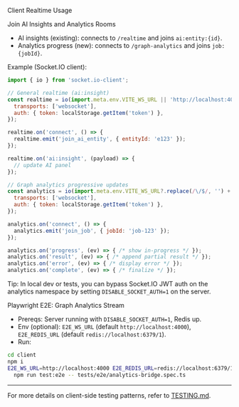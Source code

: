 Client Realtime Usage

Join AI Insights and Analytics Rooms

- AI insights (existing): connects to `/realtime` and joins `ai:entity:{id}`.
- Analytics progress (new): connects to `/graph-analytics` and joins `job:{jobId}`.

Example (Socket.IO client):

```js
import { io } from 'socket.io-client';

// General realtime (ai:insight)
const realtime = io(import.meta.env.VITE_WS_URL || 'http://localhost:4000/realtime', {
  transports: ['websocket'],
  auth: { token: localStorage.getItem('token') },
});

realtime.on('connect', () => {
  realtime.emit('join_ai_entity', { entityId: 'e123' });
});

realtime.on('ai:insight', (payload) => {
  // update AI panel
});

// Graph analytics progressive updates
const analytics = io(import.meta.env.VITE_WS_URL?.replace(/\/$/, '') + '/graph-analytics', {
  transports: ['websocket'],
  auth: { token: localStorage.getItem('token') },
});

analytics.on('connect', () => {
  analytics.emit('join_job', { jobId: 'job-123' });
});

analytics.on('progress', (ev) => { /* show in-progress */ });
analytics.on('result', (ev) => { /* append partial result */ });
analytics.on('error', (ev) => { /* display error */ });
analytics.on('complete', (ev) => { /* finalize */ });
```

Tip: In local dev or tests, you can bypass Socket.IO JWT auth on the analytics namespace by setting `DISABLE_SOCKET_AUTH=1` on the server.

Playwright E2E: Graph Analytics Stream

- Prereqs: Server running with `DISABLE_SOCKET_AUTH=1`, Redis up.
- Env (optional): `E2E_WS_URL` (default `http://localhost:4000`), `E2E_REDIS_URL` (default `redis://localhost:6379/1`).
- Run:

```bash
cd client
npm i
E2E_WS_URL=http://localhost:4000 E2E_REDIS_URL=redis://localhost:6379/1 \
  npm run test:e2e -- tests/e2e/analytics-bridge.spec.ts
```

---

For more details on client-side testing patterns, refer to [TESTING.md](TESTING.md).